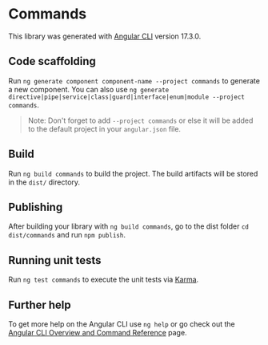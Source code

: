 # Commands

This library was generated with [Angular CLI](https://github.com/angular/angular-cli) version 17.3.0.

## Code scaffolding

Run `ng generate component component-name --project commands` to generate a new component. You can also use `ng generate directive|pipe|service|class|guard|interface|enum|module --project commands`.
> Note: Don't forget to add `--project commands` or else it will be added to the default project in your `angular.json` file. 

## Build

Run `ng build commands` to build the project. The build artifacts will be stored in the `dist/` directory.

## Publishing

After building your library with `ng build commands`, go to the dist folder `cd dist/commands` and run `npm publish`.

## Running unit tests

Run `ng test commands` to execute the unit tests via [Karma](https://karma-runner.github.io).

## Further help

To get more help on the Angular CLI use `ng help` or go check out the [Angular CLI Overview and Command Reference](https://angular.io/cli) page.
